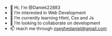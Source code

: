 - 👋 Hi, I'm @Daniek22883
- 👀 I’m interested in Web Development
- 🌱 I’m currently learning Html, Css and Js
- 💞️ I’m looking to collaborate on development
- 📫 reach me through nseghedaniel@gmail.com

<!---
Daniel22883/Daniel22883 is a ✨ special ✨ repository because its `README.md` (this file) appears on your GitHub profile.
You can click the Preview link to take a look at your changes.
--->
